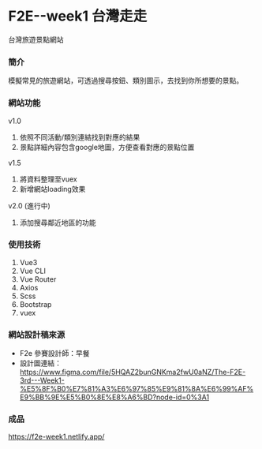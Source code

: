 # F2E--week1 台灣走走

台灣旅遊景點網站

### 簡介
模擬常見的旅遊網站，可透過搜尋按鈕、類別圖示，去找到你所想要的景點。
### 網站功能

v1.0
1. 依照不同活動/類別連結找到對應的結果
2. 景點詳細內容包含google地圖，方便查看對應的景點位置


v1.5
1. 將資料整理至vuex
2. 新增網站loading效果

v2.0 (進行中)
1.  添加搜尋鄰近地區的功能


### 使用技術

1. Vue3
2. Vue CLI
3. Vue Router
4. Axios
5. Scss
6. Bootstrap
7. vuex


### 網站設計稿來源
- F2e 參賽設計師：早餐
- 設計圖連結：https://www.figma.com/file/5HQAZ2bunGNKma2fwU0aNZ/The-F2E-3rd---Week1-%E5%8F%B0%E7%81%A3%E6%97%85%E9%81%8A%E6%99%AF%E9%BB%9E%E5%B0%8E%E8%A6%BD?node-id=0%3A1
### 成品
https://f2e-week1.netlify.app/
